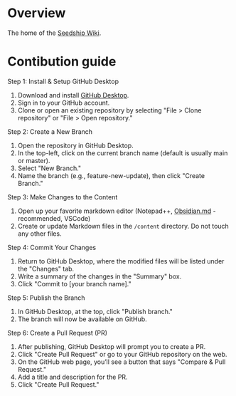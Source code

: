 # Overview
The home of the [Seedship Wiki](https://seedship.chocolatetilt.com). 

# Contibution guide
Step 1: Install & Setup GitHub Desktop
1. Download and install [GitHub Desktop](https://desktop.github.com/download/).
2. Sign in to your GitHub account.
3. Clone or open an existing repository by selecting "File > Clone repository" or "File > Open repository."

Step 2: Create a New Branch
1. Open the repository in GitHub Desktop.
2. In the top-left, click on the current branch name (default is usually main or master).
3. Select "New Branch."
4. Name the branch (e.g., feature-new-update), then click "Create Branch."

Step 3: Make Changes to the Content
1. Open up your favorite markdown editor (Notepad++, [Obsidian.md](https://obsidian.md/) - recommended, VSCode)
2. Create or update Markdown files in the `/content` directory. Do not touch any other files.

Step 4: Commit Your Changes
1. Return to GitHub Desktop, where the modified files will be listed under the "Changes" tab.
2. Write a summary of the changes in the "Summary" box.
3. Click "Commit to [your branch name]."

Step 5: Publish the Branch
1. In GitHub Desktop, at the top, click "Publish branch."
2. The branch will now be available on GitHub.

Step 6: Create a Pull Request (PR)
1. After publishing, GitHub Desktop will prompt you to create a PR.
2. Click "Create Pull Request" or go to your GitHub repository on the web.
3. On the GitHub web page, you’ll see a button that says "Compare & Pull Request."
4. Add a title and description for the PR.
5. Click "Create Pull Request."
